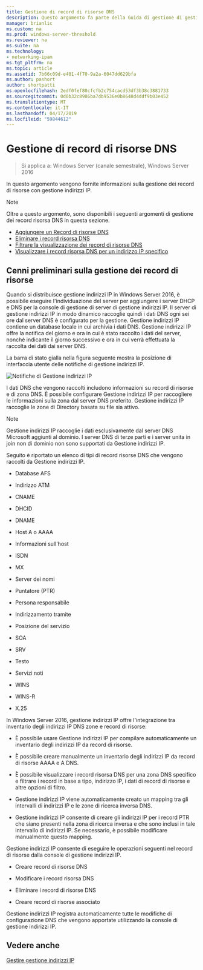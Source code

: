 ```yaml
---
title: Gestione di record di risorse DNS
description: Questo argomento fa parte della Guida di gestione di gestione indirizzi IP (IPAM) in Windows Server 2016.
manager: brianlic
ms.custom: na
ms.prod: windows-server-threshold
ms.reviewer: na
ms.suite: na
ms.technology:
- networking-ipam
ms.tgt_pltfrm: na
ms.topic: article
ms.assetid: 7b66c09d-e401-4f70-9a2a-6047dd629bfa
ms.author: pashort
author: shortpatti
ms.openlocfilehash: 2edf0fef80cfcfb2c754cacd53df3b38c3881733
ms.sourcegitcommit: 0d0b32c8986ba7db9536e0b8648d4ddf9b03e452
ms.translationtype: MT
ms.contentlocale: it-IT
ms.lasthandoff: 04/17/2019
ms.locfileid: "59844612"
---
```

# <a name="dns-resource-record-management"></a>Gestione di record di risorse DNS

>Si applica a: Windows Server (canale semestrale), Windows Server 2016

In questo argomento vengono fornite informazioni sulla gestione dei record di risorse con gestione indirizzi IP.  
  
> [!NOTE]  
> Oltre a questo argomento, sono disponibili i seguenti argomenti di gestione dei record risorsa DNS in questa sezione.  
>   
> -   [Aggiungere un Record di risorse DNS](../../technologies/ipam/Add-a-DNS-Resource-Record.md)  
> -   [Eliminare i record risorsa DNS](../../technologies/ipam/Delete-DNS-Resource-Records.md)  
> -   [Filtrare la visualizzazione dei record di risorse DNS](../../technologies/ipam/Filter-the-View-of-DNS-Resource-Records.md)  
> -   [Visualizzare i record risorsa DNS per un indirizzo IP specifico](../../technologies/ipam/View-DNS-Resource-Records-for-a-Specific-IP-Address.md)  
  
## <a name="resource-record-management-overview"></a>Cenni preliminari sulla gestione dei record di risorse  
Quando si distribuisce gestione indirizzi IP in Windows Server 2016, è possibile eseguire l'individuazione del server per aggiungere i server DHCP e DNS per la console di gestione di server di gestione indirizzi IP. Il server di gestione indirizzi IP in modo dinamico raccoglie quindi i dati DNS ogni sei ore dal server DNS è configurato per la gestione. Gestione indirizzi IP contiene un database locale in cui archivia i dati DNS. Gestione indirizzi IP offre la notifica del giorno e ora in cui è stato raccolto i dati del server, nonché indicante il giorno successivo e ora in cui verrà effettuata la raccolta dei dati dai server DNS.  
  
La barra di stato gialla nella figura seguente mostra la posizione di interfaccia utente delle notifiche di gestione indirizzi IP.  
  
![Notifiche di Gestione indirizzi IP](../../media/DNS-Resource-Record-Management/ipam_DataCollection_01.jpg)  
  
I dati DNS che vengono raccolti includono informazioni su record di risorse e di zona DNS. È possibile configurare Gestione indirizzi IP per raccogliere le informazioni sulla zona dal server DNS preferito.  Gestione indirizzi IP raccoglie le zone di Directory basata su file sia attivo.  
  
> [!NOTE]  
> Gestione indirizzi IP raccoglie i dati esclusivamente dal server DNS Microsoft aggiunti al dominio. I server DNS di terze parti e i server unita in join non di dominio non sono supportati da Gestione indirizzi IP.  
  
Seguito è riportato un elenco di tipi di record risorse DNS che vengono raccolti da Gestione indirizzi IP.  
  
-   Database AFS  
  
-   Indirizzo ATM  
  
-   CNAME  
  
-   DHCID  
  
-   DNAME  
  
-   Host A o AAAA  
  
-   Informazioni sull'host  
  
-   ISDN  
  
-   MX  
  
-   Server dei nomi  
  
-   Puntatore (PTR)  
  
-   Persona responsabile  
  
-   Indirizzamento tramite  
  
-   Posizione del servizio  
  
-   SOA  
  
-   SRV  
  
-   Testo  
  
-   Servizi noti  
  
-   WINS  
  
-   WINS-R  
  
-   X.25  
  
In Windows Server 2016, gestione indirizzi IP offre l'integrazione tra inventario degli indirizzi IP DNS zone e record di risorse:  
  
-   È possibile usare Gestione indirizzi IP per compilare automaticamente un inventario degli indirizzi IP da record di risorse.  
  
-   È possibile creare manualmente un inventario degli indirizzi IP da record di risorse AAAA e A DNS.  
  
-   È possibile visualizzare i record risorsa DNS per una zona DNS specifico e filtrare i record in base a tipo, indirizzo IP, i dati di record di risorse e altre opzioni di filtro.  
  
-   Gestione indirizzi IP viene automaticamente creato un mapping tra gli intervalli di indirizzi IP e le zone di ricerca inversa DNS.  
  
-   Gestione indirizzi IP consente di creare gli indirizzi IP per i record PTR che siano presenti nella zona di ricerca inversa e che sono inclusi in tale intervallo di indirizzi IP. Se necessario, è possibile modificare manualmente questo mapping.  
  
Gestione indirizzi IP consente di eseguire le operazioni seguenti nel record di risorse dalla console di gestione indirizzi IP.  
  
-   Creare record di risorse DNS  
  
-   Modificare i record risorsa DNS  
  
-   Eliminare i record di risorse DNS  
  
-   Creare record di risorse associato  
  
Gestione indirizzi IP registra automaticamente tutte le modifiche di configurazione DNS che vengono apportate utilizzando la console di gestione indirizzi IP.  
  
## <a name="see-also"></a>Vedere anche  
[Gestire gestione indirizzi IP](Manage-IPAM.md)  
  


